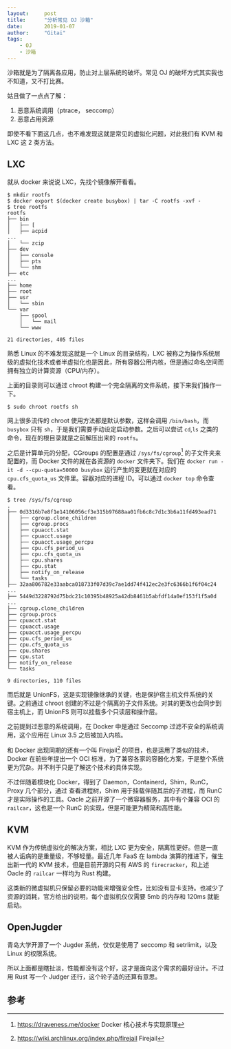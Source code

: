 ```yaml
---
layout:     post
title:      "分析常见 OJ 沙箱"
date:       2019-01-07
author:     "Gitai"
tags:
    - OJ
    - 沙箱
---
```


沙箱就是为了隔离各应用，防止对上层系统的破坏。常见 OJ 的破坏方式其实我也不知道，又不打比赛。

姑且做了一点点了解：

1. 恶意系统调用（ptrace， seccomp）
2. 恶意占用资源

即使不看下面这几点，也不难发现这就是常见的虚拟化问题，对此我们有 KVM 和 LXC 这 2 类方法。

<!-- more -->

## LXC

就从 docker 来说说 LXC，先找个镜像解开看看。

```shell
$ mkdir rootfs
$ docker export $(docker create busybox) | tar -C rootfs -xvf -
$ tree rootfs
rootfs
├── bin
│   ├── [
│   ├── acpid
...
│   └── zcip
├── dev
│   ├── console
│   ├── pts
│   └── shm
├── etc
...
├── home
├── root
├── usr
│   └── sbin
└── var
    ├── spool
    │   └── mail
    └── www

21 directories, 405 files
```

熟悉 Linux 的不难发现这就是一个 Linux 的目录结构，LXC 被称之为操作系统层级的虚拟化技术或者半虚拟化也是因此，所有容器公用内核，但是通过命名空间而拥有独立的计算资源（CPU/内存）。

上面的目录则可以通过 chroot 构建一个完全隔离的文件系统，接下来我们操作一下。

```shell
$ sudo chroot rootfs sh
```

网上很多流传的 chroot 使用方法都是默认参数，这样会调用 `/bin/bash`，而 `busybox` 只有 `sh`，于是我们需要手动设定启动参数。之后可以尝试  `cd`,`ls` 之类的命令，现在的根目录就是之前解压出来的 `rootfs`。

之后是计算单元的分配，CGroups 的配置是通过 `/sys/fs/cgroup`[^docker] 的子文件夹来配置的，而 Docker 文件的就在各资源的 `docker` 文件夹下。我们在 `docker run -it -d --cpu-quota=50000 busybox` 运行产生的变更就在对应的 `cpu.cfs_quota_us` 文件里。容器对应的进程 ID。可以通过 `docker top` 命令查看。

```shell
$ tree /sys/fs/cgroup
.
├── 0d3316b7e8f1e14106056cf3e315b97688aa01fb6c8c7d1c3b6a11fd493ead71
│   ├── cgroup.clone_children
│   ├── cgroup.procs
│   ├── cpuacct.stat
│   ├── cpuacct.usage
│   ├── cpuacct.usage_percpu
│   ├── cpu.cfs_period_us
│   ├── cpu.cfs_quota_us
│   ├── cpu.shares
│   ├── cpu.stat
│   ├── notify_on_release
│   └── tasks
├── 32aa806782e33aabca018733f07d39c7ae1dd74f412ec2e3fc6366b1f6f04c24
...
├── 5449d3228792d75bdc21c10395b48925a42db8461b5abfdf14a0ef153f1f5a0d
...
├── cgroup.clone_children
├── cgroup.procs
├── cpuacct.stat
├── cpuacct.usage
├── cpuacct.usage_percpu
├── cpu.cfs_period_us
├── cpu.cfs_quota_us
├── cpu.shares
├── cpu.stat
├── notify_on_release
└── tasks

9 directories, 110 files
```

而后就是 UnionFS，这是实现镜像继承的关键，也是保护宿主机文件系统的关键。之前通过 chroot 创建的不过是个隔离的子文件系统。对其的更改也会同步到宿主机上，而 UnionFS 则可以挂载多个只读层和操作层。

之前提到过恶意的系统调用，在 Docker 中是通过 Seccomp 过滤不安全的系统调用，这个应用在 Linux 3.5 之后被加入内核。

和 Docker 出现同期的还有一个叫 Firejail[^firejail] 的项目，也是运用了类似的技术，Docker 在前些年提出一个 OCI 标准，为了兼容各家的容器化方案，于是整个系统更为冗杂。并不利于只是了解这个技术的具体实现。

不过伴随着模块化 Docker，得到了 Daemon，Containerd，Shim，RunC，Proxy 几个部分，通过 查看进程树，Shim 用于挂载伴随其后的子进程，而 RunC 才是实际操作的工具。Oacle 之前开源了一个微容器服务，其中有个兼容 OCI 的 `railcar`，这也是一个 RunC 的实现，但是可能更为精简和高性能。

## KVM

KVM 作为传统虚拟化的解决方案，相比 LXC 更为安全，隔离性更好。但是一直被人诟病的是重量级，不够轻量。最近几年 FaaS 在 lambda 演算的推进下，催生出新一代的 KVM 技术，但是目前开源的只有 AWS 的 `firecracker`，和上述 Oacle 的 `railcar` 一样均为 Rust 构建。

这类新的微虚拟机只保留必要的功能来增强安全性，比如没有显卡支持。也减少了资源的消耗，官方给出的说明，每个虚拟机仅仅需要 5mb 的内存和 120ms 就能启动。

## OpenJugder

青岛大学开源了一个 Jugder 系统，仅仅是使用了 seccomp 和 setrlimit，以及 Linux 的权限系统。

所以上面都是瞎扯淡，性能都没有这个好，这才是面向这个需求的最好设计。不过用 Rust 写一个 Judger 还行，这个轮子造的还算有意思。


## 参考
[^oj]: https://docs.onlinejudge.me/#/judger/api Judger for OnlineJudge
[^docker]: https://draveness.me/docker Docker 核心技术与实现原理
[^firejail]: https://wiki.archlinux.org/index.php/firejail Firejail
[^emmm]: https://blog.csdn.net/dog250/article/details/81025071 以firejail sandbox解析Docker核心原理依赖的四件套
